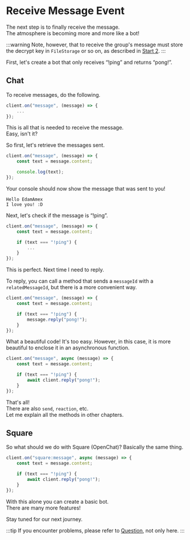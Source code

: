 # Receive Message Event

The next step is to finally receive the message.  
The atmosphere is becoming more and more like a bot!  

:::warning
Note, however, that to receive the group's message must store the decrypt key in `FileStorage` or so on, as described in [Start 2](/docs/start-2).
:::

First, let's create a bot that only receives “!ping” and returns “pong!”.  

## Chat

To receive messages, do the following.

```ts
client.on("message", (message) => {
    ...
});
```

This is all that is needed to receive the message.  
Easy, isn't it?

So first, let's retrieve the messages sent.  

```ts
client.on("message", (message) => {
    const text = message.content;

    console.log(text);
});
```

Your console should now show the message that was sent to you!  

```console
Hello EdamAmex
I love you! :D
```

Next, let's check if the message is “!ping”.  

```ts
client.on("message", (message) => {
    const text = message.content;

    if (text === "!ping") {
        ...     
    }
});
```

This is perfect. Next time I need to reply.  

To reply, you can call a method that sends a `messageId` with a `relatedMessageId`, but there is a more convenient way.  

```ts
client.on("message", (message) => {
    const text = message.content;

    if (text === "!ping") {
        message.reply("pong!");
    }
});
```

What a beautiful code!
It's too easy. However, in this case, it is more beautiful to enclose it in an asynchronous function.

```ts
client.on("message", async (message) => {
    const text = message.content;

    if (text === "!ping") {
        await client.reply("pong!");
    }
});
```

That's all!  
There are also `send`, `reaction`, etc.  
Let me explain all the methods in other chapters.  

## Square
So what should we do with Square (OpenChat)?
Basically the same thing.

```ts
client.on("square:message", async (message) => {
    const text = message.content;

    if (text === "!ping") {
        await client.reply("pong!");
    }
});
```

With this alone you can create a basic bot.  
There are many more features!

Stay tuned for our next journey.  

:::tip
If you encounter problems, please refer to [Question](/docs/question), not only here.
:::
